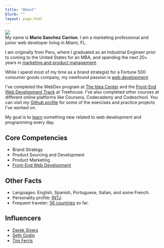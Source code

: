 ```yaml
---
title: "About"
blurb: ""
layout: page.html
---
```


<img src="/img/mscwebdev.JPG" class="profile small"><br>
My name is **Mario Sanchez Carrion**. I am a marketing professional and junior web developer living in Miami, FL. 

I am originally from Peru, where I graduated as an Industrial Engineer prior to coming to the United States for an MBA, and spending the next 20+ years in [marketing and product management](https://www.linkedin.com/in/mariobox/).

While I spend most of my time as a brand strategist for a Fortune 500 consumer goods company, my newfound passion is [web development](../skills). 

I've completed the WebDev program at [The Idea Center](http://theideacenter.co ) and the [Front-End Web Development Track](https://teamtreehouse.com/tracks/front-end-web-development) at Treehouse. I've also completed other courses at different online platforms like Coursera, Codecademy and Codeschool. You can visit my [Github profile](https://github.com/mariobox) for some of the exercises and practice projects I've worked on.

My goal is to [learn](../skills) something new related to web development and programming every day.

## Core Competencies 

* Brand Strategy
* Product Sourcing and Development
* Product Marketing
* [Front-End Web Development](../skills)

## Other Facts

* Languages: English, Spanish, Portuguese, Italian, and some French.
* Personality profile: [INTJ](http://mariosanchez.org/images/INTJ.PNG).
* Frequent traveler: [56 countries](https://github.com/mariobox/mariosanchez.org-hugo/blob/master/photos) so far.

## Influencers

* [Derek Sivers](http://sivers.org)
* [Seth Godin](http://sethgodin.typepad.com)
* [Tim Ferris](http://fourhourworkweek.com)

